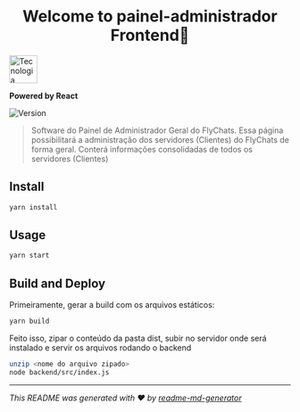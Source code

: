 <h1 align="center">Welcome to painel-administrador Frontend👋</h1>
<p>
  <img alt="Tecnologia" src="https://react-github-badge.netlify.app/assets/images/logo.5d5d9eef.svg" height="50px"/>
</p>
<p>
<b>Powered by React</b>
</p>

<p>
  <img alt="Version" src="https://img.shields.io/badge/version-0.1.0-blue.svg?cacheSeconds=2592000" />
</p>

> Software do Painel de Administrador Geral do FlyChats. Essa página possibilitará a administração dos servidores (Clientes) do FlyChats de forma geral. Conterá informações consolidadas de todos os servidores (Clientes)

## Install

```sh
yarn install
```

## Usage

```sh
yarn start
```

## Build and Deploy

Primeiramente, gerar a build com os arquivos estáticos:
```sh
yarn build
```
Feito isso, zipar o conteúdo da pasta dist, subir no servidor onde será instalado e servir os arquivos rodando o backend
```sh
unzip <nome do arquivo zipado>
node backend/src/index.js
```


***
_This README was generated with ❤️ by [readme-md-generator](https://github.com/kefranabg/readme-md-generator)_
